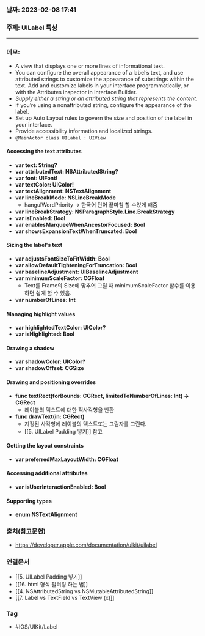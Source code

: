 ### 날짜: 2023-02-08 17:41

### 주제: UILabel  특성
---
### 메모: 
- A view that displays one or more lines of informational text.
- You can configure the overall appearance of a label’s text, and use attributed strings to customize the appearance of substrings within the text. Add and customize labels in your interface programmatically, or with the Attributes inspector in Interface Builder.
- *Supply either a string or an attributed string that represents the content.*
- If you’re using a nonattributed string, configure the appearance of the label.
- Set up Auto Layout rules to govern the size and position of the label in your interface.
- Provide accessibility information and localized strings.
- `@MainActor class UILabel : UIView`
#### Accessing the text attributes 
- **var text: String?**
- **var attributedText: NSAttributedString?**
- **var font: UIFont!**
- **var textColor: UIColor!**
- **var textAlignment: NSTextAlignment**
- **var lineBreakMode: NSLineBreakMode**
	- hangulWordPriority -> 한국어 단어 끝마침 할 수있게 해줌
- **var lineBreakStrategy: NSParagraphStyle.Line.BreakStrategy**
- **var isEnabled: Bool**
- **var enablesMarqueeWhenAncestorFocused: Bool**
- **var showsExpansionTextWhenTruncated: Bool**
#### Sizing the label's text 
- **var adjustsFontSizeToFitWidth: Bool**
- **var allowDefaultTighteningForTruncation: Bool**
- **var baselineAdjustment: UIBaselineAdjustment**
- **var minimumScaleFactor: CGFloat**
	- Text를 Frame의 Size에 맞추어 그릴 때 minimumScaleFactor 함수를 이용하면 쉽게 할 수 있음.
- **var numberOfLines: Int**
#### Managing highlight values 
- **var highlightedTextColor: UIColor?**
- **var isHighlighted: Bool**
#### Drawing a shadow
- **var shadowColor: UIColor?**
- **var shadowOffset: CGSize**
#### Drawing and positioning overrides
- **func textRect(forBounds: CGRect, limitedToNumberOfLines: Int) -> CGRect**
	- 레이블의 텍스트에 대한 직사각형을 반환
- **func drawText(in: CGRect)**
	- 지정된 사각형에 레이블의 텍스트또는 그림자를 그린다.
	- [[5. UILabel Padding 넣기]] 참고
#### Getting the layout constraints
- **var preferredMaxLayoutWidth: CGFloat**
#### Accessing additional attributes 
- **var isUserInteractionEnabled: Bool**
#### Supporting types
- **enum NSTextAlignment**

### 출처(참고문헌) 
- https://developer.apple.com/documentation/uikit/uilabel

### 연결문서 
- [[5. UILabel Padding 넣기]]
- [[16. html 형식 필터링 하는 법]]
- [[4. NSAttributedString vs NSMutableAttributedString]]
- [[7. Label vs TextField vs TextView (x)]]
### Tag
- #IOS/UIKit/Label 